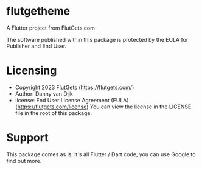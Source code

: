 # flutgetheme

A Flutter project from FlutGets.com

The software published within this package is protected by the EULA for Publisher and End User.

# Licensing
- Copyright 2023 FlutGets (https://flutgets.com/)
- Author: Danny van Dijk
- license: End User License Agreement (EULA) (https://flutgets.com/license)
  You can view the license in the LICENSE file in the root of this package.


# Support
This package comes as is, it's all Flutter / Dart code, you can use Google to find out more.
